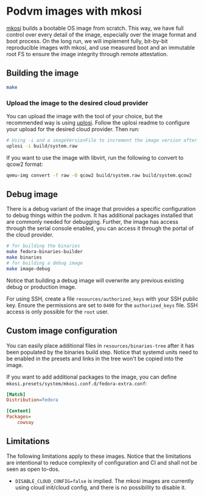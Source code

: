 # Podvm images with mkosi

[mkosi](https://github.com/systemd/mkosi) builds a bootable OS image from scratch. This way, we have full control over every detail of the image, especially over the image format and boot process. On the long run, we will implement fully, bit-by-bit reproducible images with mkosi, and use measured boot and an immutable root FS to ensure the image integrity through remote attestation.

## Building the image

```sh
make
```

### Upload the image to the desired cloud provider

You can upload the image with the tool of your choice, but the recommended way is using [uplosi](https://github.com/edgelesssys/uplosi). Follow the uplosi readme to configure your upload for the desired cloud provider. Then run:

```sh
# Using -i and a imageVersionFile to increment the image version after the upload.
uplosi -i build/system.raw
```

If you want to use the image with libvirt, run the following to convert to qcow2 format:

```sh
qemu-img convert -f raw -O qcow2 build/system.raw build/system.qcow2
```

## Debug image

There is a debug variant of the image that provides a specific configuration to debug things within
the podvm. It has additional packages installed that are commonly needed for debugging.
Further, the image has access through the serial console enabled, you can access it through the portal
of the cloud provider.

```sh
# for building the binaries
make fedora-binaries-builder
make binaries
# for building a debug image
make image-debug
```

Notice that building a debug image will overwrite any previous existing debug or production image.

For using SSH, create a file `resources/authorized_keys` with your SSH public key. Ensure the permissions
are set to `0400` for the `authorized_keys` file. SSH access is only possible for the `root` user.

## Custom image configuration

You can easily place additional files in `resources/binaries-tree` after it has been populated by the
binaries build step. Notice that systemd units need to be enabled in the presets and links in the tree
won't be copied into the image.

If you want to add additional packages to the image, you can define `mkosi.presets/system/mkosi.conf.d/fedora-extra.conf`:

```ini
[Match]
Distribution=fedora

[Content]
Packages=
    cowsay
```

## Limitations

The following limitations apply to these images. Notice that the limitations are intentional to
reduce complexity of configuration and CI and shall not be seen as open to-dos.

- `DISABLE_CLOUD_CONFIG=false` is implied. The mkosi images are currently using
    cloud init/cloud config, and there is no possibility to disable it.
